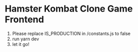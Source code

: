 # Hamster Kombat Clone Game Frontend

1. Please replace IS_PRODUCTION in /constants.js to false
2. run yarn dev
3. let it go!
